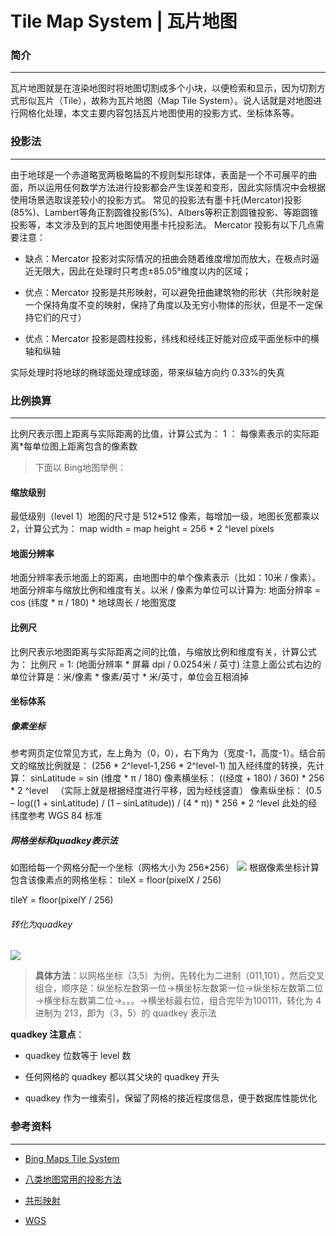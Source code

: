 # Tile Map System | 瓦片地图

### 简介

---

瓦片地图就是在渲染地图时将地图切割成多个小块，以便检索和显示，因为切割方式形似瓦片（Tile），故称为瓦片地图（Map Tile System）。说人话就是对地图进行网格化处理，本文主要内容包括瓦片地图使用的投影方式、坐标体系等。
### 投影法

---

由于地球是一个赤道略宽两极略扁的不规则梨形球体，表面是一个不可展平的曲面，所以运用任何数学方法进行投影都会产生误差和变形，因此实际情况中会根据使用场景选取误差较小的投影方式。
常见的投影法有墨卡托(Mercator)投影(85%)、Lambert等角正割圆锥投影(5%)、Albers等积正割圆锥投影、等距圆锥投影等，本文涉及到的瓦片地图使用墨卡托投影法。
Mercator 投影有以下几点需要注意：

- 缺点：Mercator 投影对实际情况的扭曲会随着维度增加而放大，在极点时逼近无限大，因此在处理时只考虑±85.05°维度以内的区域；

- 优点：Mercator 投影是共形映射，可以避免扭曲建筑物的形状（共形映射是一个保持角度不变的映射，保持了角度以及无穷小物体的形状，但是不一定保持它们的尺寸）

- 优点：Mercator 投影是圆柱投影，纬线和经线正好能对应成平面坐标中的横轴和纵轴


实际处理时将地球的椭球面处理成球面，带来纵轴方向约 0.33%的失真
### 比例换算

---

比例尺表示图上距离与实际距离的比值，计算公式为：
1 ： 每像素表示的实际距离*每单位图上距离包含的像素数
> 下面以 Bing地图举例：

#### 缩放级别
最低级别（level 1）地图的尺寸是 512*512 像素，每增加一级，地图长宽都乘以 2，计算公式为：
map width = map height = 256 * 2 ^level pixels
#### 地面分辨率
地面分辨率表示地面上的距离，由地图中的单个像素表示（比如：10米 / 像素）。地面分辨率与缩放比例和维度有关。以米 / 像素为单位可以计算为:
地面分辨率 = cos (纬度 * π / 180) * 地球周长 / 地图宽度
#### 比例尺
比例尺表示地图距离与实际距离之间的比值，与缩放比例和维度有关，计算公式为：
比例尺 = 1: (地面分辨率 * 屏幕 dpi / 0.0254米 / 英寸)
注意上面公式右边的单位计算是：米/像素  * 像素/英寸  *  米/英寸，单位会互相消掉
#### 坐标体系
##### 像素坐标
参考网页定位常见方式，左上角为（0，0），右下角为（宽度-1，高度-1）。结合前文的缩放比例就是：
(256 * 2^level-1,256 * 2^level-1)
加入经纬度的转换，先计算：
sinLatitude = sin (维度 * π / 180)
像素横坐标：
((经度 + 180) / 360) * 256 * 2 ^level   （实际上就是根据经度进行平移，因为经线竖直）
像素纵坐标：
(0.5 – log((1 + sinLatitude) / (1 – sinLatitude)) / (4 * π)) * 256 * 2 ^level
此处的经纬度参考 WGS 84 标准
##### 网格坐标和quadkey表示法
如图给每一个网格分配一个坐标（网格大小为 256*256）
![](https://cdn.nlark.com/yuque/0/2020/jpeg/164181/1577974890397-d6bdfa4b-1625-4beb-bcda-6b0fb9ab2daf.jpeg#align=left&display=inline&height=334&originHeight=334&originWidth=336&size=0&status=done&style=none&width=336)
根据像素坐标计算包含该像素点的网格坐标：
tileX = floor(pixelX / 256)

tileY = floor(pixelY / 256)
###### 转化为quadkey
![](https://cdn.nlark.com/yuque/0/2020/jpeg/164181/1577974890292-0f6eeb70-3138-4779-b219-b7f9698f5b90.jpeg#align=left&display=inline&height=365&originHeight=365&originWidth=623&size=0&status=done&style=none&width=623)
> **具体方法**：以网格坐标（3,5）为例，先转化为二进制（011,101），然后交叉组合，顺序是：纵坐标左数第一位→横坐标左数第一位→纵坐标左数第二位→横坐标左数第二位→。。。→横坐标最右位，组合完毕为100111，转化为 4 进制为 213，即为（3，5）的 quadkey 表示法

**quadkey 注意点**：

- quadkey 位数等于 level 数

- 任何网格的 quadkey 都以其父块的 quadkey 开头

- quadkey 作为一维索引，保留了网格的接近程度信息，便于数据库性能优化

### 参考资料

---

- [Bing Maps Tile System](https://docs.microsoft.com/en-us/bingmaps/articles/bing-maps-tile-system)

- [八类地图常用的投影方法](http://blog.sciencenet.cn/blog-2637373-974051.html)

- [共形映射](https://zh.wikipedia.org/wiki/%E5%85%B1%E5%BD%A2%E6%98%A0%E5%B0%84)

- [WGS](https://zh.wikipedia.org/wiki/%E4%B8%96%E7%95%8C%E5%A4%A7%E5%9C%B0%E6%B5%8B%E9%87%8F%E7%B3%BB%E7%BB%9F)

